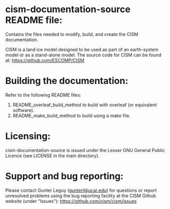 cism-documentation-source README file:
======================================

Contains the files needed to modify, build, and create the CISM documentation.

CISM is a land ice model designed to be used as part of an earth-system model 
or as a stand-alone model. The source code for CISM can be found at:
https://github.com/ESCOMP/CISM


Building the documentation:
===========================

Refer to the following README files:
1. README_overleaf_build_method to build with overleaf (or equivalent software).
2. README_make_build_method to build using a make file.


Licensing:
==========

cism-documentation-source is issued under the Lesser GNU General Public Licence (see LICENSE in the main directory).


Support and bug reporting:
==========================

Please contact Gunter Leguy (gunterl@ucar.edu) for questions or report unresolved problems using the bug reporting facility at the CISM Github website (under "Issues"): https://github.com/cism/cism/issues


